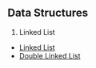 ## Data Structures

1. Linked List

- [Linked List](./data-structures/linked-list.js)
- [Double Linked List](./data-structures/double-linked-list.js)
